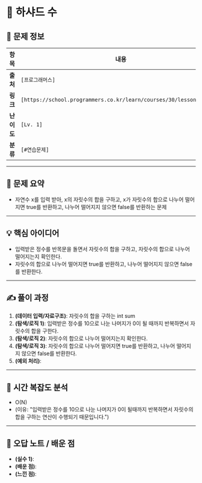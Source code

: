 # 📌 하샤드 수

## 📖 문제 정보

| 항목       | 내용                                                                |
| ---------- | ------------------------------------------------------------------- |
| **출처**   | `[프로그래머스]`                                                    |
| **링크**   | `[https://school.programmers.co.kr/learn/courses/30/lessons/12947]` |
| **난이도** | `[Lv. 1]`                                                           |
| **분류**   | `[#연습문제]`                                                       |

---

## 📝 문제 요약

- 자연수 x를 입력 받아, x의 자릿수의 합을 구하고, x가 자릿수의 합으로 나누어 떨어지면 true를 반환하고, 나누어 떨어지지 않으면 false를 반환하는 문제

---

## 💡 핵심 아이디어

- 입력받은 정수를 반목문을 돌면서 자릿수의 합을 구하고, 자릿수의 합으로 나누어 떨어지는지 확인한다.
- 자릿수의 합으로 나누어 떨어지면 true를 반환하고, 나누어 떨어지지 않으면 false를 반환한다.

---

## ✍️ 풀이 과정

1. **(데이터 입력/자료구조)**: 자릿수의 합을 구하는 int sum
2. **(탐색/로직 1)**: 입력받은 정수를 10으로 나눈 나머지가 0이 될 때까지 반복하면서 자릿수의 합을 구한다.
3. **(탐색/로직 2)**: 자릿수의 합으로 나누어 떨어지는지 확인한다.
4. **(탐색/로직 3)**: 자릿수의 합으로 나누어 떨어지면 true를 반환하고, 나누어 떨어지지 않으면 false를 반환한다.
5. **(예외 처리)**:

---

## 🧐 시간 복잡도 분석

- O(N)
- (이유: "입력받은 정수를 10으로 나눈 나머지가 0이 될때까지 반복하면서 자릿수의 합을 구하는 연산이 수행되기 때문입니다.")

---

## 🧠 오답 노트 / 배운 점

- **(실수 1)**:
- **(배운 점)**:
- **(느낀 점)**:
